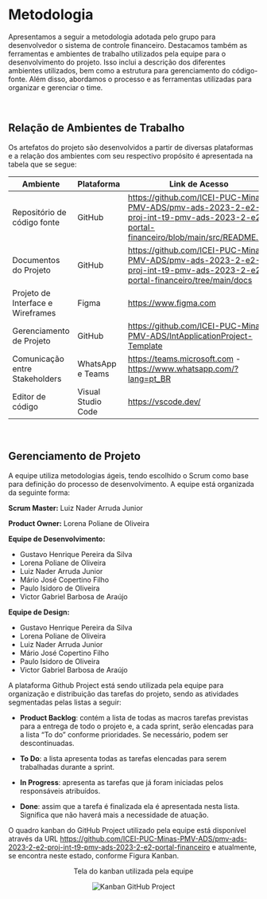 
# Metodologia

Apresentamos a seguir a metodologia adotada pelo grupo para desenvolvedor o sistema de controle financeiro. Destacamos também as ferramentas e ambientes de trabalho utilizados pela equipe para o desenvolvimento do projeto. Isso inclui a descrição dos diferentes ambientes utilizados, bem como a estrutura para gerenciamento do código-fonte. Além disso, abordamos o processo e as ferramentas utilizadas para organizar e gerenciar o time.

<br>


## Relação de Ambientes de Trabalho

Os artefatos do projeto são desenvolvidos a partir de diversas plataformas e a relação dos ambientes com seu respectivo propósito é apresentada na tabela que se segue:

|Ambiente    | Plataforma  | Link de Acesso |
|-----------|---------------------|-------------------|
|Repositório de código fonte| GitHub |https://github.com/ICEI-PUC-Minas-PMV-ADS/pmv-ads-2023-2-e2-proj-int-t9-pmv-ads-2023-2-e2-portal-financeiro/blob/main/src/README.md | 
|Documentos do Projeto| GitHub | https://github.com/ICEI-PUC-Minas-PMV-ADS/pmv-ads-2023-2-e2-proj-int-t9-pmv-ads-2023-2-e2-portal-financeiro/tree/main/docs |
|Projeto de Interface e Wireframes| Figma | https://www.figma.com |
|Gerenciamento de Projeto| GitHub | https://github.com/ICEI-PUC-Minas-PMV-ADS/IntApplicationProject-Template |
|Comunicação entre Stakeholders | WhatsApp e Teams |  https://teams.microsoft.com - https://www.whatsapp.com/?lang=pt_BR  |
|Editor de código | Visual Studio Code| https://vscode.dev/ |
<br>

## Gerenciamento de Projeto

A equipe utiliza metodologias ágeis, tendo escolhido o Scrum como base para definição do processo de desenvolvimento.
A equipe está organizada da seguinte forma:

**Scrum Master:**  Luiz Nader Arruda Junior

**Product Owner:** Lorena Poliane de Oliveira

**Equipe de Desenvolvimento:** 
- Gustavo Henrique Pereira da Silva
- Lorena Poliane de Oliveira
- Luiz Nader Arruda Junior
- Mário José Copertino Filho
- Paulo Isidoro de Oliveira
- Victor Gabriel Barbosa de Araújo


**Equipe de Design:**
- Gustavo Henrique Pereira da Silva
- Lorena Poliane de Oliveira
- Luiz Nader Arruda Junior
- Mário José Copertino Filho
- Paulo Isidoro de Oliveira
- Victor Gabriel Barbosa de Araújo

A plataforma Github Project está sendo utilizada pela equipe para organização e distribuição das tarefas do projeto, sendo as atividades segmentadas pelas listas a seguir: 
 
* **Product Backlog**: contém a lista de todas as macros tarefas previstas para a entrega de todo o projeto e, a cada sprint, serão elencadas para a lista “To do” conforme prioridades. Se necessário, podem ser descontinuadas. 

* **To Do**: a lista apresenta todas as tarefas elencadas para serem trabalhadas durante a sprint. 

* **In Progress**: apresenta as tarefas que já foram iniciadas pelos responsáveis atribuídos. 

* **Done**: assim que a tarefa é finalizada ela é apresentada nesta lista. Significa que não haverá mais a necessidade de atuação. 

O quadro kanban do GitHub Project utilizado pela equipe está disponível através da URL https://github.com/ICEI-PUC-Minas-PMV-ADS/pmv-ads-2023-2-e2-proj-int-t9-pmv-ads-2023-2-e2-portal-financeiro e atualmente, se encontra neste estado, conforme Figura Kanban.  

<div align="center">

Tela do kanban utilizada pela equipe 
	
![Kanban GitHub Project](https://github.com/ICEI-PUC-Minas-PMV-ADS/pmv-ads-2023-2-e2-proj-int-t9-pmv-ads-2023-2-e2-portal-financeiro/blob/main/img_kanban.png)

</div>
